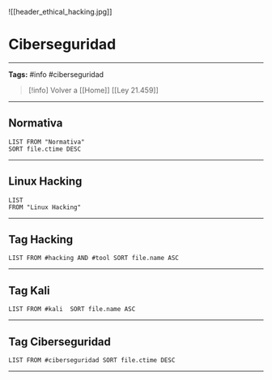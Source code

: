 ![[header_ethical_hacking.jpg]]
# Ciberseguridad
---
**Tags:** #info #ciberseguridad 

> [!info] Volver a [[Home]] 
[[Ley 21.459]]

---
## Normativa

```dataview
LIST FROM "Normativa"
SORT file.ctime DESC
```

---
## Linux Hacking

```dataview
LIST 
FROM "Linux Hacking"
```

--- 
## Tag Hacking

```dataview
LIST FROM #hacking AND #tool SORT file.name ASC
```

---
## Tag Kali

```dataview
LIST FROM #kali  SORT file.name ASC
```
---
## Tag Ciberseguridad

```dataview
LIST FROM #ciberseguridad SORT file.ctime DESC
```
---
